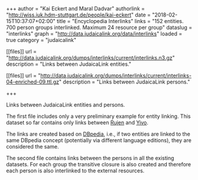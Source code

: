 +++
author = "Kai Eckert and Maral Dadvar"
authorlink = "http://wiss.iuk.hdm-stuttgart.de/people/kai-eckert"
date = "2018-02-15T10:37:07+02:00"
title = "Encyclopedia Interlinks"
links = "152 entities. 700 person groups interlinked. Maximum 24 resource per group" 
dataslug = "interlinks"
graph = "http://data.judaicalink.org/data/interlinks"
loaded = true
category = "judaicalink"


[[files]]
	url = "http://data.judaicalink.org/dumps/interlinks/current/interlinks.n3.gz"
	description = "Links between JudaicaLink entities."
	
[[files]]
	url = "http://data.judaicalink.org/dumps/interlinks/current/interlinks-04-enriched-09.ttl.gz"
	description = "Links between JudaicaLink persons."
	
	
+++

Links between JudaicaLink entities and persons. 
<!--more-->

The first file includes only a very preliminary example for entity linking. This dataset so far contains only links between [Rujen](/datasets/rujen) and [Yivo](/datasets/yivo).

The links are created based on [DBpedia](http://www.dbpedia.org/), i.e., if two entities are linked to the same DBpedia concept (potentially via different language editions), they are considered the same.

The second file contains links between the persons in all the existing datasets. For each group the transitive closure is also created and therefore each person is also interlinked to the external resources. 
